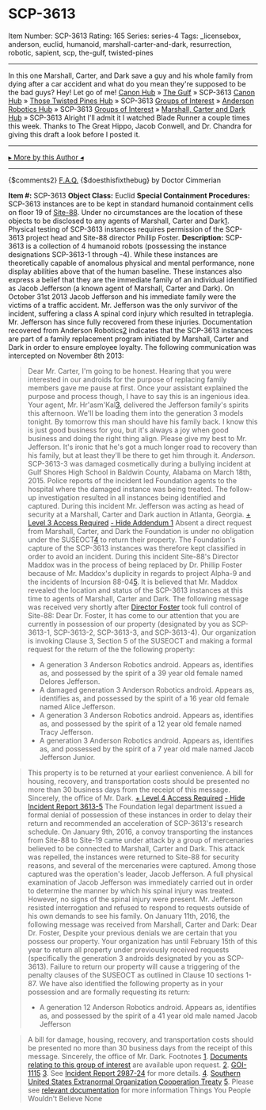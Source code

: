 # SCP-3613
Item Number: SCP-3613
Rating: 165
Series: series-4
Tags: _licensebox, anderson, euclid, humanoid, marshall-carter-and-dark, resurrection, robotic, sapient, scp, the-gulf, twisted-pines

---

In this one Marshall, Carter, and Dark save a guy and his whole family from dying after a car accident and what do you mean they're supposed to be the bad guys? Hey! Let go of me!
[Canon Hub](/canon-hub) » [The Gulf](/the-gulf) » SCP-3613
[Canon Hub](/canon-hub) » [Those Twisted Pines Hub](/those-twisted-pines-hub) » SCP-3613
[Groups of Interest](/groups-of-interest) » [Anderson Robotics Hub](/anderson-robotics-hub) » SCP-3613
[Groups of Interest](/groups-of-interest) » [Marshall, Carter and Dark Hub](/marshall-carter-and-dark-hub) » SCP-3613
Alright I'll admit it I watched Blade Runner a couple times this week.
Thanks to The Great Hippo, Jacob Conwell, and Dr. Chandra for giving this draft a look before I posted it.
* * *
[▸ More by this Author ◂](http://www.scp-wiki.net/dr-cimmerian-s-personnel-file)
* * *
{$comments2}
[F.A.Q.](https://scp-wiki.wikidot.com/component:info-ayers)
{$doesthisfixthebug}
by Doctor Cimmerian
  
**Item #:** SCP-3613 
**Object Class:** Euclid
**Special Containment Procedures:** SCP-3613 instances are to be kept in standard humanoid containment cells on floor 19 of [Site-88](/secure-facility-dossier-site-88). Under no circumstances are the location of these objects to be disclosed to any agents of Marshall, Carter and Dark[1](javascript:;). Physical testing of SCP-3613 instances requires permission of the SCP-3613 project head and Site-88 director Phillip Foster.
**Description:** SCP-3613 is a collection of 4 humanoid robots (possessing the instance designations SCP-3613-1 through -4). While these instances are theoretically capable of anomalous physical and mental performance, none display abilities above that of the human baseline. These instances also express a belief that they are the immediate family of an individual identified as Jacob Jefferson (a known agent of Marshall, Carter and Dark).
On October 31st 2013 Jacob Jefferson and his immediate family were the victims of a traffic accident. Mr. Jefferson was the only survivor of the incident, suffering a class A spinal cord injury which resulted in tetraplegia. Mr. Jefferson has since fully recovered from these injuries.
Documentation recovered from Anderson Robotics[2](javascript:;) indicates that the SCP-3613 instances are part of a family replacement program initiated by Marshall, Carter and Dark in order to ensure employee loyalty. The following communication was intercepted on November 8th 2013:
> Dear Mr. Carter,
> I'm going to be honest. Hearing that you were interested in our androids for the purpose of replacing family members gave me pause at first. Once your assistant explained the purpose and process though, I have to say this is an ingenious idea. Your agent, Mr. Hr'asm'Kal[3](javascript:;), delivered the Jefferson family's spirits this afternoon. We'll be loading them into the generation 3 models tonight. By tomorrow this man should have his family back.
> I know this is just good business for you, but it's always a joy when good business and doing the right thing align. Please give my best to Mr. Jefferson. It's ironic that he's got a much longer road to recovery than his family, but at least they'll be there to get him through it.
> _Anderson_.
SCP-3613-3 was damaged cosmetically during a bullying incident at Gulf Shores High School in Baldwin County, Alabama on March 18th, 2015. Police reports of the incident led Foundation agents to the hospital where the damaged instance was being treated.
The follow-up investigation resulted in all instances being identified and captured. During this incident Mr. Jefferson was acting as head of security at a Marshall, Carter and Dark auction in Atlanta, Georgia.
[\+ Level 3 Access Required](javascript:;)
[\- Hide Addendum 1](javascript:;)
Absent a direct request from Marshall, Carter, and Dark the Foundation is under no obligation under the SUSEOCT[4](javascript:;) to return their property. The Foundation's capture of the SCP-3613 instances was therefore kept classified in order to avoid an incident.
During this incident Site-88's Director Maddox was in the process of being replaced by Dr. Phillip Foster because of Mr. Maddox's duplicity in regards to project Alpha-9 and the incidents of Incursion 88-04[5](javascript:;). It is believed that Mr. Maddox revealed the location and status of the SCP-3613 instances at this time to agents of Marshall, Carter and Dark. The following message was received very shortly after [Director Foster](/sex-success-and-targeted-advertising) took full control of Site-88:
> Dear Dr. Foster,
> It has come to our attention that you are currently in possession of our property (designated by you as SCP-3613-1, SCP-3613-2, SCP-3613-3, and SCP-3613-4). Our organization is invoking Clause 3, Section 5 of the SUSEOCT and making a formal request for the return of the the following property:
>   * A generation 3 Anderson Robotics android. Appears as, identifies as, and possessed by the spirit of a 39 year old female named Delores Jefferson.
>   * A damaged generation 3 Anderson Robotics android. Appears as, identifies as, and possessed by the spirit of a 16 year old female named Alice Jefferson.
>   * A generation 3 Anderson Robotics android. Appears as, identifies as, and possessed by the spirit of a 12 year old female named Tracy Jefferson.
>   * A generation 3 Anderson Robotics android. Appears as, identifies as, and possessed by the spirit of a 7 year old male named Jacob Jefferson Junior.
> 

> This property is to be returned at your earliest convenience. A bill for housing, recovery, and transportation costs should be presented no more than 30 business days from the receipt of this message.
> Sincerely, the office of Mr. Dark.
[\+ Level 4 Access Required](javascript:;)
[\- Hide Incident Report 3613-5](javascript:;)
The Foundation legal department issued a formal denial of possession of these instances in order to delay their return and recommended an acceleration of SCP-3613's research schedule. On January 9th, 2016, a convoy transporting the instances from Site-88 to Site-19 came under attack by a group of mercenaries believed to be connected to Marshall, Carter and Dark.
This attack was repelled, the instances were returned to Site-88 for security reasons, and several of the mercenaries were captured. Among those captured was the operation's leader, Jacob Jefferson.
A full physical examination of Jacob Jefferson was immediately carried out in order to determine the manner by which his spinal injury was treated. However, no signs of the spinal injury were present. Mr. Jefferson resisted interrogation and refused to respond to requests outside of his own demands to see his family.
On January 11th, 2016, the following message was received from Marshall, Carter and Dark:
> Dear Dr. Foster,
> Despite your previous denials we are certain that you possess our property. Your organization has until February 15th of this year to return all property under previously received requests (specifically the generation 3 androids designated by you as SCP-3613).
> Failure to return our property will cause a triggering of the penalty clauses of the SUSEOCT as outlined in Clause 10 sections 1-87. We have also identified the following property as in your possession and are formally requesting its return:
>   * A generation 12 Anderson Robotics android. Appears as, identifies as, and possessed by the spirit of a 41 year old male named Jacob Jefferson
> 

> A bill for damage, housing, recovery, and transportation costs should be presented no more than 30 business days from the receipt of this message.
> Sincerely, the office of Mr. Dark.
Footnotes
[1](javascript:;). [Documents relating to this group of interest](/marshall-carter-and-dark-hub) are available upon request.
[2](javascript:;). [GOI-1115](/anderson-robotics-hub)
[3](javascript:;). See [Incident Report 2987-24](/rogue-ai-nveo4-yvn3e-pn6ug) for more details.
[4](javascript:;). [Southern United States Extranormal Organization Cooperation Treaty](/operation-cannery-row-document-2013-451a3)
[5](javascript:;). Please see [relevant documentation](/lending-a-hand) for more information
Things You People Wouldn't Believe
None